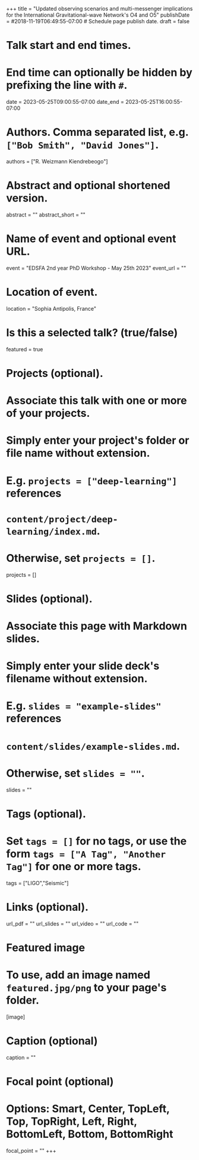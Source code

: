 +++
title = "Updated observing scenarios and multi-messenger implications for the International Gravitational-wave Network's O4 and O5"
publishDate = #2018-11-19T06:49:55-07:00  # Schedule page publish date.
draft = false

# Talk start and end times.
#   End time can optionally be hidden by prefixing the line with `#`.
date = 2023-05-25T09:00:55-07:00
date_end = 2023-05-25T16:00:55-07:00

# Authors. Comma separated list, e.g. `["Bob Smith", "David Jones"]`.
authors = ["R. Weizmann Kiendrebeogo"]

# Abstract and optional shortened version.
abstract = ""
abstract_short = ""

# Name of event and optional event URL.
event = "EDSFA 2nd year PhD Workshop - May 25th 2023"
event_url = ""

# Location of event.
location = "Sophia Antipolis, France"

# Is this a selected talk? (true/false)
featured = true

# Projects (optional).
#   Associate this talk with one or more of your projects.
#   Simply enter your project's folder or file name without extension.
#   E.g. `projects = ["deep-learning"]` references 
#   `content/project/deep-learning/index.md`.
#   Otherwise, set `projects = []`.
projects = []

# Slides (optional).
#   Associate this page with Markdown slides.
#   Simply enter your slide deck's filename without extension.
#   E.g. `slides = "example-slides"` references 
#   `content/slides/example-slides.md`.
#   Otherwise, set `slides = ""`.
slides = ""

# Tags (optional).
#   Set `tags = []` for no tags, or use the form `tags = ["A Tag", "Another Tag"]` for one or more tags.
tags = ["LIGO","Seismic"]

# Links (optional).
url_pdf = ""
url_slides = ""
url_video = ""
url_code = ""

# Featured image
# To use, add an image named `featured.jpg/png` to your page's folder. 
[image]
  # Caption (optional)
  caption = ""

  # Focal point (optional)
  # Options: Smart, Center, TopLeft, Top, TopRight, Left, Right, BottomLeft, Bottom, BottomRight
  focal_point = ""
+++
